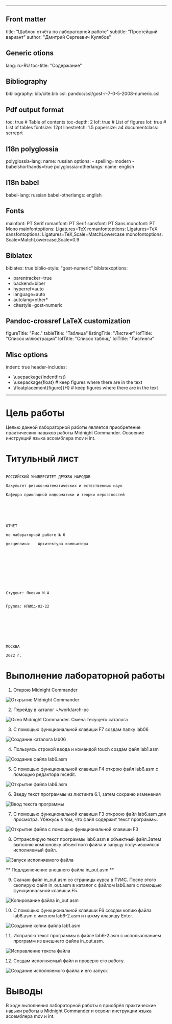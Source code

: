   ---
## Front matter
title: "Шаблон отчёта по лабораторной работе"
subtitle: "Простейший вариант"
author: "Дмитрий Сергеевич Кулябов"

## Generic otions
lang: ru-RU
toc-title: "Содержание"

## Bibliography
bibliography: bib/cite.bib
csl: pandoc/csl/gost-r-7-0-5-2008-numeric.csl

## Pdf output format
toc: true # Table of contents
toc-depth: 2
lof: true # List of figures
lot: true # List of tables
fontsize: 12pt
linestretch: 1.5
papersize: a4
documentclass: scrreprt
## I18n polyglossia
polyglossia-lang:
  name: russian
  options:
	- spelling=modern
	- babelshorthands=true
polyglossia-otherlangs:
  name: english
## I18n babel
babel-lang: russian
babel-otherlangs: english
## Fonts
mainfont: PT Serif
romanfont: PT Serif
sansfont: PT Sans
monofont: PT Mono
mainfontoptions: Ligatures=TeX
romanfontoptions: Ligatures=TeX
sansfontoptions: Ligatures=TeX,Scale=MatchLowercase
monofontoptions: Scale=MatchLowercase,Scale=0.9
## Biblatex
biblatex: true
biblio-style: "gost-numeric"
biblatexoptions:
  - parentracker=true
  - backend=biber
  - hyperref=auto
  - language=auto
  - autolang=other*
  - citestyle=gost-numeric
## Pandoc-crossref LaTeX customization
figureTitle: "Рис."
tableTitle: "Таблица"
listingTitle: "Листинг"
lofTitle: "Список иллюстраций"
lotTitle: "Список таблиц"
lolTitle: "Листинги"
## Misc options
indent: true
header-includes:
  - \usepackage{indentfirst}
  - \usepackage{float} # keep figures where there are in the text
  - \floatplacement{figure}{H} # keep figures where there are in the text
---

# Цель работы

 Целью данной лабораторной работы является приобретение практических навыков работы Midnight Commander. Освоение инструкций языка ассемблера mov и int.
 
# Титульный лист

                                                                                          РОССИЙСКИЙ УНИВЕРСИТЕТ ДРУЖБЫ НАРОДОВ
                                                                                      Факультет физико-математических и естественных наук
                                                                                      Кафедра прикладной информатики и теории вероятностей





                                                                                                           ОТЧЕТ 
                                                                                                   по лабораторной работе № 6
                                                                                             дисциплина:   Архитектура компьютера	









                                                                                                                                     Студент: Яковин И.А

	                                                                                                                             Группа: НПИбд-02-22







                                                                                                          МОСКВА
                                                                                                          2022 г.

# Выполнение лабораторной работы

1. Открою Midnight Commander

![Открытие Midnight Commander](https://github.com/Florikan2/study_2022-2023_arh-pc/blob/master/labs/lab06/report/image/1.%D0%9E%D1%82%D0%BA%D1%80%D1%8B%D1%82%D0%B8%D0%B5%20mc.png)


2. Перейду в каталог ~/work/arch-pc

![Окно Midnight Commander. Смена текущего каталога](https://github.com/Florikan2/study_2022-2023_arh-pc/blob/master/labs/lab06/report/image/2.%20%D0%9F%D0%B5%D1%80%D0%B5%D1%85%D0%BE%D0%B4%20%D0%B2%20%D0%BA%D0%B0%D1%82%D0%B0%D0%BB%D0%BE%D0%B3%20arch-pc.png)


3. С помощью функциональной клавиши F7 создам папку lab06

![Создание каталога lab06](https://github.com/Florikan2/study_2022-2023_arh-pc/blob/master/labs/lab06/report/image/3.%20%D0%A1%D0%BE%D0%B7%D0%B4%D0%B0%D0%BD%D0%B8%D0%B5%20%D0%BF%D0%B0%D0%BF%D0%BA%D0%B8%20lab06.png)


4. Пользуясь строкой ввода и командой touch создам файл lab1.asm

![Создание файла lab6.asm](https://github.com/Florikan2/study_2022-2023_arh-pc/blob/master/labs/lab06/report/image/4.%20%D0%A1%D0%BE%D0%B7%D0%B4%D0%B0%D0%BD%D0%B8%D0%B5%20%D1%84%D0%B0%D0%B9%D0%BB%D0%B0%20lab6.asm.png)


5. С помощью функциональной клавиши F4 открою файл lab6.asm с помощью редактора mcedit.

![Открытие файла lab6.asm](https://github.com/Florikan2/study_2022-2023_arh-pc/blob/master/labs/lab06/report/image/5.%20%D0%9E%D1%82%D0%BA%D1%80%D0%BE%D1%8E%20%D1%84%D0%B0%D0%B9%D0%BB%20%D0%B4%D0%BB%D1%8F%20%D1%80%D0%B5%D0%B4%D0%B0%D0%BA%D1%82%D0%B8%D1%80%D0%BE%D0%B2%D0%B0%D0%BD%D0%B8%D1%8F.png)


6. Введу текст программы из листинга 6.1, затем сохраню изменения 

![Ввод текста программы](https://github.com/Florikan2/study_2022-2023_arh-pc/blob/master/labs/lab06/report/image/6.%20%D0%92%D0%B2%D0%BE%D0%B4%20%D1%82%D0%B5%D0%BA%D1%81%D1%82%D0%B0%20%D0%BF%D1%80%D0%BE%D0%B3%D1%80%D0%B0%D0%BC%D0%BC%D1%8B.png)


7. С помощью функциональной клавиши F3 откроою файл lab6.asm для просмотра. Убежусь в том, что файл содержит текст программы.

![Открытие файла с помощью функциональной клавиши F3](https://github.com/Florikan2/study_2022-2023_arh-pc/blob/master/labs/lab06/report/image/7.%20F3%20%D1%83%D0%B1%D0%B5%D0%B6%D1%83%D1%81%D1%8C%20%D0%B2%20%D1%81%D0%BE%D0%B7%D0%B4%D0%B0%D0%BD%D0%B8%D0%B8%20%D1%84%D0%B0%D0%B9%D0%BB%D0%B0.png)


8. Оттранслирую текст программы lab6.asm в объектный файл.Затем выполню компоновку объектного файла и запущу получившийсся исполняемый файл.

![Запуск исполняемого файла](https://github.com/Florikan2/study_2022-2023_arh-pc/blob/master/labs/lab06/report/image/8.%20%D0%9E%D1%82%D1%82%D1%80%D0%B0%D0%BD%D1%81%D0%BB%D0%B8%D1%80%D1%83%D1%8E%20%D1%82%D0%B5%D0%BA%D1%81%D1%82.png)


** Подлдключение внешнего файла in_out.asm **

9. Скачаю файл in_out.asm со страницы курса в ТУИС. После этого скопирую файл in_out.asm в каталог с файлом lab6.asm с помощью функциональной клавиши F5.

![Копирование файла in_out.asm](https://github.com/Florikan2/study_2022-2023_arh-pc/blob/master/labs/lab06/report/image/9.%20%D0%9F%D0%B5%D1%80%D0%B5%D0%BD%D0%BE%D1%81%20%D1%84%D0%B0%D0%B9%D0%BB%D0%B0%20in_out.png)


10. С помощью функциональной клавиши F6 создам копию файла lab6.asm с именем lab6-2.asm и нажму клавишу Enter.

![Создание копии файла lab1.asm](https://github.com/Florikan2/study_2022-2023_arh-pc/blob/master/labs/lab06/report/image/10.%20%20%D0%A1%D0%BE%D0%B7%D0%B4%D0%B0%D0%BD%D0%B8%D0%B5%20%D0%BA%D0%BE%D0%BF%D0%B8%D0%B8%20%D1%84%D0%B0%D0%B9%D0%BB%D0%B0%20lab6.png)


11. Исправлю текст программы в файле lab6-2.asm с использованием программ из внешнего файла in_out.asm. 

![Исправление текста файла](https://github.com/Florikan2/study_2022-2023_arh-pc/blob/master/labs/lab06/report/image/11.%20%D0%98%D1%81%D0%BF%D1%80%D0%B0%D0%B2%D0%BB%D1%8E%20%D1%82%D0%B5%D0%BA%D1%81%D1%82%20%D0%BF%D1%80%D0%BE%D0%B3%D1%80%D0%B0%D0%BC%D0%BC%D1%8B.png)


12. Создам исполняемый файл и проверю его работу.

![Создание исполняемого файла и его запуск](https://github.com/Florikan2/study_2022-2023_arh-pc/blob/master/labs/lab06/report/image/12.%20%D0%9F%D1%80%D0%BE%D0%B2%D0%B5%D1%80%D1%8E%20%D0%B5%D0%B3%D0%BE%20%D1%80%D0%B0%D0%B1%D0%BE%D1%82%D1%83.png)


# Выводы

В ходе выполнения лабораторной работы я приобрёл практические навыки работы в Midnight Commander и освоил инструкции языка ассемблера mov и int.


